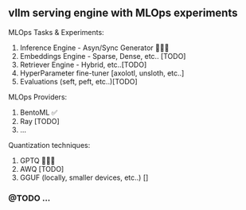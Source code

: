 ## vllm serving engine with MLOps experiments

MLOps Tasks & Experiments:
1. Inference Engine - Asyn/Sync Generator 👨🏻‍💻
2. Embeddings Engine - Sparse, Dense, etc.. [TODO]
3. Retriever Engine - Hybrid, etc..[TODO]
5. HyperParameter fine-tuner [axolotl, unsloth, etc..]
4. Evaluations (seft, peft, etc..)[TODO]

MLOps Providers:
1. BentoML ✅
2. Ray [TODO]
3. ...

Quantization techniques:
1. GPTQ 👨🏻‍💻
2. AWQ [TODO]
3. GGUF (locally, smaller devices, etc..) []

### @TODO ...